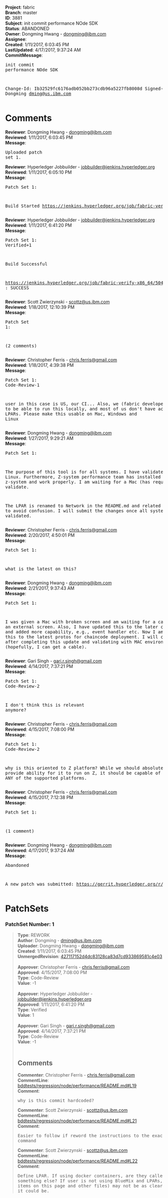 <strong>Project</strong>: fabric<br><strong>Branch</strong>: master<br><strong>ID</strong>: 3881<br><strong>Subject</strong>: init commit performance NOde SDK<br><strong>Status</strong>: ABANDONED<br><strong>Owner</strong>: Dongming Hwang - dongming@ibm.com<br><strong>Assignee</strong>:<br><strong>Created</strong>: 1/11/2017, 6:03:45 PM<br><strong>LastUpdated</strong>: 4/17/2017, 9:37:24 AM<br><strong>CommitMessage</strong>:<br><pre>init commit performance NOde SDK

Change-Id: Ib32529fc6176adb052bb273cdb96a5227fb8008d
Signed-off-by: Dongming <dming@us.ibm.com>
</pre><h1>Comments</h1><strong>Reviewer</strong>: Dongming Hwang - dongming@ibm.com<br><strong>Reviewed</strong>: 1/11/2017, 6:03:45 PM<br><strong>Message</strong>: <pre>Uploaded patch set 1.</pre><strong>Reviewer</strong>: Hyperledger Jobbuilder - jobbuilder@jenkins.hyperledger.org<br><strong>Reviewed</strong>: 1/11/2017, 6:05:10 PM<br><strong>Message</strong>: <pre>Patch Set 1:

Build Started https://jenkins.hyperledger.org/job/fabric-verify-x86_64/5046/</pre><strong>Reviewer</strong>: Hyperledger Jobbuilder - jobbuilder@jenkins.hyperledger.org<br><strong>Reviewed</strong>: 1/11/2017, 6:41:20 PM<br><strong>Message</strong>: <pre>Patch Set 1: Verified+1

Build Successful 

https://jenkins.hyperledger.org/job/fabric-verify-x86_64/5046/ : SUCCESS</pre><strong>Reviewer</strong>: Scott Zwierzynski - scottz@us.ibm.com<br><strong>Reviewed</strong>: 1/18/2017, 12:10:39 PM<br><strong>Message</strong>: <pre>Patch Set 1:

(2 comments)</pre><strong>Reviewer</strong>: Christopher Ferris - chris.ferris@gmail.com<br><strong>Reviewed</strong>: 1/18/2017, 4:39:38 PM<br><strong>Message</strong>: <pre>Patch Set 1: Code-Review-1

user in this case is US, our CI... Also, we (fabric developers) need to be able to run this locally, and most of us don't have access to LPARs. Please make this usable on Mac, Windows and Linux</pre><strong>Reviewer</strong>: Dongming Hwang - dongming@ibm.com<br><strong>Reviewed</strong>: 1/27/2017, 9:29:21 AM<br><strong>Message</strong>: <pre>Patch Set 1:

The purpose of this tool is for all systems.  I have validated it on Linux.  Furthermore, Z-system performance team has installed it on z-system and work properly.  I am waiting for a Mac (has requested) to validate.

The LPAR is renamed to Network in the README.md and related js files to avoid confusion.  I will submit the changes once all systems are validated.</pre><strong>Reviewer</strong>: Christopher Ferris - chris.ferris@gmail.com<br><strong>Reviewed</strong>: 2/20/2017, 4:50:01 PM<br><strong>Message</strong>: <pre>Patch Set 1:

what is the latest on this?</pre><strong>Reviewer</strong>: Dongming Hwang - dongming@ibm.com<br><strong>Reviewed</strong>: 2/21/2017, 9:37:43 AM<br><strong>Message</strong>: <pre>Patch Set 1:

I was given a Mac with broken screen and am waiting for a cable for an  external screen.  Also, I have updated this to the later commit levels and added more capability, e.g., event handler etc.  Now I am updating this to the latest protos for chaincode deployment.  I will check in this after completing this update and validating with MAC environment (hopefully, I can get a cable).</pre><strong>Reviewer</strong>: Gari Singh - gari.r.singh@gmail.com<br><strong>Reviewed</strong>: 4/14/2017, 7:37:21 PM<br><strong>Message</strong>: <pre>Patch Set 1: Code-Review-2

I don't think this is relevant anymore?</pre><strong>Reviewer</strong>: Christopher Ferris - chris.ferris@gmail.com<br><strong>Reviewed</strong>: 4/15/2017, 7:08:00 PM<br><strong>Message</strong>: <pre>Patch Set 1: Code-Review-2

why is this oriented to Z platform? While we should absolutely provide ability for it to run on Z, it should be capable of running on ANY of the supported platforms.</pre><strong>Reviewer</strong>: Christopher Ferris - chris.ferris@gmail.com<br><strong>Reviewed</strong>: 4/15/2017, 7:12:38 PM<br><strong>Message</strong>: <pre>Patch Set 1:

(1 comment)</pre><strong>Reviewer</strong>: Dongming Hwang - dongming@ibm.com<br><strong>Reviewed</strong>: 4/17/2017, 9:37:24 AM<br><strong>Message</strong>: <pre>Abandoned

A new patch was submitted: https://gerrit.hyperledger.org/r/#/c/8111/</pre><h1>PatchSets</h1><h3>PatchSet Number: 1</h3><blockquote><strong>Type</strong>: REWORK<br><strong>Author</strong>: Dongming - dming@us.ibm.com<br><strong>Uploader</strong>: Dongming Hwang - dongming@ibm.com<br><strong>Created</strong>: 1/11/2017, 6:03:45 PM<br><strong>UnmergedRevision</strong>: [427117152d4dc83128ca83d7cd933869581c4e03](https://github.com/hyperledger-gerrit-archive/fabric/commit/427117152d4dc83128ca83d7cd933869581c4e03)<br><br><strong>Approver</strong>: Christopher Ferris - chris.ferris@gmail.com<br><strong>Approved</strong>: 4/15/2017, 7:08:00 PM<br><strong>Type</strong>: Code-Review<br><strong>Value</strong>: -1<br><br><strong>Approver</strong>: Hyperledger Jobbuilder - jobbuilder@jenkins.hyperledger.org<br><strong>Approved</strong>: 1/11/2017, 6:41:20 PM<br><strong>Type</strong>: Verified<br><strong>Value</strong>: 1<br><br><strong>Approver</strong>: Gari Singh - gari.r.singh@gmail.com<br><strong>Approved</strong>: 4/14/2017, 7:37:21 PM<br><strong>Type</strong>: Code-Review<br><strong>Value</strong>: -1<br><br><h2>Comments</h2><strong>Commenter</strong>: Christopher Ferris - chris.ferris@gmail.com<br><strong>CommentLine</strong>: [bddtests/regression/node/performance/README.md#L19](https://github.com/hyperledger-gerrit-archive/fabric/blob/427117152d4dc83128ca83d7cd933869581c4e03/bddtests/regression/node/performance/README.md#L19)<br><strong>Comment</strong>: <pre>why is this commit hardcoded?</pre><strong>Commenter</strong>: Scott Zwierzynski - scottz@us.ibm.com<br><strong>CommentLine</strong>: [bddtests/regression/node/performance/README.md#L21](https://github.com/hyperledger-gerrit-archive/fabric/blob/427117152d4dc83128ca83d7cd933869581c4e03/bddtests/regression/node/performance/README.md#L21)<br><strong>Comment</strong>: <pre>Easier to follow if reword the instructions to the exact command</pre><strong>Commenter</strong>: Scott Zwierzynski - scottz@us.ibm.com<br><strong>CommentLine</strong>: [bddtests/regression/node/performance/README.md#L22](https://github.com/hyperledger-gerrit-archive/fabric/blob/427117152d4dc83128ca83d7cd933869581c4e03/bddtests/regression/node/performance/README.md#L22)<br><strong>Comment</strong>: <pre>Define LPAR. If using docker containers, are they called LPARs or something else? If user is not using BlueMix and LPARs, this (and other items on this page and other files) may not be as clear and helpful as it could be.</pre></blockquote>